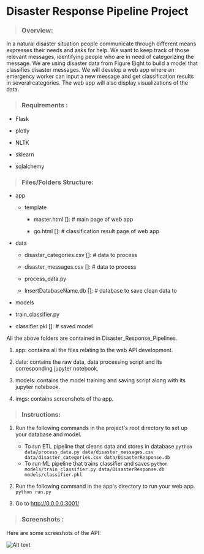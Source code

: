 # Disaster Response Pipeline Project

> ### Overview:
In a natural disaster situation people communicate through different means expresses their needs and asks for help. We want to keep track of those relevant messages, identifying people who are in need of categorizing the message. We are using disaster data from Figure Eight to build a model that classifies disaster messages. We will develop a web app where an emergency worker can input a new message and get classification results in several categories. The web app will also display visualizations of the data. 

> ### Requirements :

* Flask

* plotly

* NLTK

* sklearn

* sqlalchemy

> ### Files/Folders Structure:

* app

  - template

    - master.html   []: # main page of web app

    - go.html  []: # classification result page of web app

* data

  - disaster_categories.csv  []: # data to process 

  - disaster_messages.csv  []: # data to process

  - process_data.py

  - InsertDatabaseName.db   []: # database to save clean data to

* models

 - train_classifier.py

 - classifier.pkl  []: # saved model 

All the above folders are contained in Disaster_Response_Pipelines.

1. app: contains all the files relating to the web API development.

2. data: contains the raw data, data processing script and its corresponding jupyter notebook.

3. models: contains the model training and saving script along with its jupyter notebook.

4. imgs: contains screenshots of tha app.

> ### Instructions:
1. Run the following commands in the project's root directory to set up your database and model.

    - To run ETL pipeline that cleans data and stores in database
        `python data/process_data.py data/disaster_messages.csv data/disaster_categories.csv data/DisasterResponse.db`
    - To run ML pipeline that trains classifier and saves
        `python models/train_classifier.py data/DisasterResponse.db models/classifier.pkl`

2. Run the following command in the app's directory to run your web app.
    `python run.py`

3. Go to http://0.0.0.0:3001/



> ### Screenshots :

Here are some screeshots of the API:

![Alt text](/path/to/image.jpg)